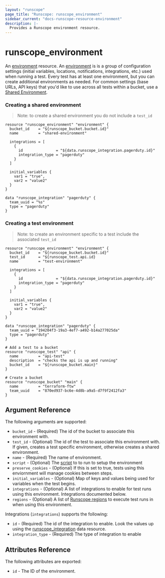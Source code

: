 ```yaml
---
layout: "runscope"
page_title: "Runscope: runscope_environment"
sidebar_current: "docs-runscope-resource-environment"
description: |-
  Provides a Runscope environment resource.
---
```


# runscope\_environment

An [environment](https://www.runscope.com/docs/api/environments) resource.
An [environment](https://www.runscope.com/docs/api-testing/environments)
is is a group of configuration settings (initial variables, locations,
notifications, integrations, etc.) used when running a test.
Every test has at least one environment, but you can create additional
environments as needed. For common settings (base URLs, API keys)
that you'd like to use across all tests within a bucket,
use a [Shared Environment](https://www.runscope.com/docs/api-testing/environments#shared).

### Creating a shared environment

> Note: to create a shared environment you do not include a `test_id`

```hcl
resource "runscope_environment" "environment" {
  bucket_id    = "${runscope_bucket.bucket.id}"
  name         = "shared-environment"

  integrations = [
    {
      id               = "${data.runscope_integration.pagerduty.id}"
      integration_type = "pagerduty"
    }
  ]

  initial_variables {
    var1 = "true",
    var2 = "value2"
  }
}

data "runscope_integration" "pagerduty" {
  team_uuid = "%s"
  type = "pagerduty"
}
```
### Creating a test environment

> Note: to create an environment specific to a test include the associated `test_id`

```hcl
resource "runscope_environment" "environment" {
  bucket_id    = "${runscope_bucket.bucket.id}"
  test_id      = "${runscope_test.api.id}
  name         = "test-environment"

  integrations = [
    {
      id               = "${data.runscope_integration.pagerduty.id}"
      integration_type = "pagerduty"
    }
  ]

  initial_variables {
    var1 = "true",
    var2 = "value2"
  }
}

data "runscope_integration" "pagerduty" {
  team_uuid = "194204f3-19a3-4ef7-a492-b14a277025da"
  type = "pagerduty"
}

# Add a test to a bucket
resource "runscope_test" "api" {
  name         = "api-test"
  description  = "checks the api is up and running"
  bucket_id    = "${runscope_bucket.main}"
}

# Create a bucket
resource "runscope_bucket" "main" {
  name         = "terraform-ftw"
  team_uuid    = "870ed937-bc6e-4d8b-a9a5-d7f9f2412fa3"
}
```

## Argument Reference

The following arguments are supported:

* `bucket_id` - (Required) The id of the bucket to associate this environment with.
* `test_id` - (Optional) The id of the test to associate this environment with.
If given, creates a test specific environment, otherwise creates a shared environment.
* `name` - (Required) The name of environment.
* `script` - (Optional) The [script](https://www.runscope.com/docs/api-testing/scripts#initial-script)
to to run to setup the environment
* `preserve_cookies` - (Optional) If this is set to true, tests using this enviornment will manage cookies between steps.
* `initial_variables` - (Optional) Map of keys and values being used for variables when the test begins.
* `integrations` - (Optional) A list of integrations to enable for test runs using this environment.
Integrations documented below.
* `regions` - (Optional) A list of [Runscope regions](https://www.runscope.com/docs/regions) to execute test runs in when using this environment.

Integrations (`integrations`) supports the following:

* `id` - (Required) The id of the integration to enable.
Look the values up using the [runscope_integration](../d/integration.html) data resource.
* `integration_type` - (Required) The type of integration to enable

## Attributes Reference

The following attributes are exported:

* `id` - The ID of the environment.
